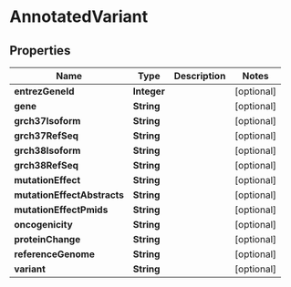 
# AnnotatedVariant

## Properties
Name | Type | Description | Notes
------------ | ------------- | ------------- | -------------
**entrezGeneId** | **Integer** |  |  [optional]
**gene** | **String** |  |  [optional]
**grch37Isoform** | **String** |  |  [optional]
**grch37RefSeq** | **String** |  |  [optional]
**grch38Isoform** | **String** |  |  [optional]
**grch38RefSeq** | **String** |  |  [optional]
**mutationEffect** | **String** |  |  [optional]
**mutationEffectAbstracts** | **String** |  |  [optional]
**mutationEffectPmids** | **String** |  |  [optional]
**oncogenicity** | **String** |  |  [optional]
**proteinChange** | **String** |  |  [optional]
**referenceGenome** | **String** |  |  [optional]
**variant** | **String** |  |  [optional]



